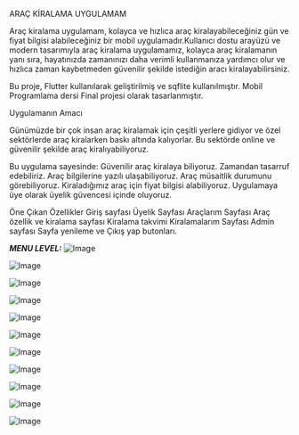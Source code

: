 ARAÇ KİRALAMA UYGULAMAM

Araç kiralama uygulamam, kolayca ve hızlıca araç kiralayabileceğiniz gün ve fiyat bilgisi alabileceğiniz bir mobil uygulamadır.Kullanıcı dostu arayüzü ve modern tasarımıyla araç kiralama uygulamamız, kolayca araç kiralamanın yanı sıra, hayatınızda zamanınızı daha verimli kullanmanıza yardımcı olur ve hızlıca zaman kaybetmeden güvenilir şekilde istediğin aracı kiralayabilirsiniz.

Bu proje, Flutter kullanılarak geliştirilmiş ve sqflite kullanılmıştır. Mobil Programlama dersi Final projesi olarak tasarlanmıştır.


Uygulamanın Amacı

Günümüzde bir çok insan araç kiralamak için çeşitli yerlere gidiyor ve özel sektörlerde araç kiralarken baskı altında kalıyorlar. Bu sektörde online ve güvenilir şekilde araç kiralıyabiliyoruz.

Bu uygulama sayesinde:
Güvenilir araç kiralaya biliyoruz.
Zamandan tasarruf edebiliriz.
Araç bilgilerine yazılı ulaşabiliyoruz.
Araç müsaitlik durumunu görebiliyoruz.
Kiraladığımız araç için fiyat bilgisi alabiliyoruz.
Uygulamaya üye olarak üyelik güvencesi içinde oluyoruz.

Öne Çıkan Özellikler
Giriş sayfası
Üyelik Sayfası
Araçlarım Sayfası
Araç özellik ve kiralama sayfası
Kiralama takvimi
Kiralamalarım Sayfası
Admin sayfası
Sayfa yenileme ve Çıkış yap butonları.



***MENU LEVEL:***
![Image](https://github.com/user-attachments/assets/ace2fc1f-b5fb-4737-bebc-39137418e842)

![Image](https://github.com/user-attachments/assets/aa33c99d-f3a8-4476-8228-a7c000bfc3d6)

![Image](https://github.com/user-attachments/assets/da5a3e9a-e29e-4447-ab7c-215ebc7a499e)

![Image](https://github.com/user-attachments/assets/9f1140d1-4c4f-4a37-9c2e-42399365b831)

![Image](https://github.com/user-attachments/assets/6a884c2e-52d0-417d-94ad-84f41afb1723)

![Image](https://github.com/user-attachments/assets/54a8d06a-7d39-4674-b341-4022df892a66)

![Image](https://github.com/user-attachments/assets/0e0703f8-57c8-49e3-a76f-679435d8e217)

![Image](https://github.com/user-attachments/assets/66a91368-526a-4649-b0b2-572277efc512)

![Image](https://github.com/user-attachments/assets/15fc7b02-ccb7-4b66-912f-669ce0671ff0)

![Image](https://github.com/user-attachments/assets/dc63ec05-7074-418b-931b-656d76843cc5)

![Image](https://github.com/user-attachments/assets/e2170855-d077-4fee-b1f8-13476f432526)

